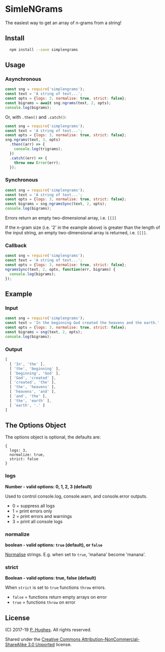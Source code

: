 # SimleNGrams

The easiest way to get an array of n-grams from a string!

## Install
```bash
  npm install --save simplengrams
```

## Usage

### Asynchronous
```javascript
const sng = require('simplengrams');
const text = 'A string of text...';
const opts = {logs: 3, normalise: true, strict: false};
const bigrams = await sng.ngrams(text, 2, opts);
console.log(bigrams);
```

Or, with `.then()` and `.catch()`:

```javascript
const sng = require('simplengrams');
const text = 'A string of text...';
const opts = {logs: 3, normalise: true, strict: false};
sng.ngrams(text, 3, opts)
  .then((arr) => {
    console.log(trigrams);
  })
  .catch((err) => {
    throw new Error(err);
  });

```

### Synchronous
```javascript
const sng = require('simplengrams');
const text = 'A string of text...';
const opts = {logs: 3, normalise: true, strict: false};
const bigrams = sng.ngramsSync(text, 2, opts);
console.log(bigrams);
```

Errors return an empty two-dimensional array, i.e. `[[]]`

If the n-gram size (i.e. '2' in the example above) is greater than the length of the input string, an empty two-dimensional array is returned, i.e. `[[]]`.

### Callback
```javascript
const sng = require('simplengrams');
const text = 'A string of text...';
const opts = {logs: 3, normalise: true, strict: false};
ngramsSync(text, 2, opts, function(err, bigrams) {
  console.log(bigrams);
});
```

## Example
### Input
```javascript
const sng = require('simplengrams');
const text = 'In the beginning God created the heavens and the earth.';
const opts = {logs: 3, normalise: true, strict: false};
const bigrams = sng(text, 2, opts);
console.log(bigrams);
```

### Output
```javascript
[
  [ 'In', 'the' ],
  [ 'the', 'beginning' ],
  [ 'beginning', 'God' ],
  [ 'God', 'created' ],
  [ 'created', 'the' ],
  [ 'the', 'heavens' ],
  [ 'heavens', 'and' ],
  [ 'and', 'the' ],
  [ 'the', 'earth' ],
  [ 'earth', '.' ]
]
```

## The Options Object
The options object is optional, the defaults are:
```
{
  logs: 3,
  normalize: true,
  strict: false
}
```

### logs
**Number - valid options: 0, 1, 2, 3 (default)**

Used to control console.log, console.warn, and console.error outputs.
* 0 = suppress all logs
* 1 = print errors only
* 2 = print errors and warnings
* 3 = print all console logs

### normalize
**boolean - valid options: `true` (default), or `false`**

[Normalise](https://developer.mozilla.org/en-US/docs/Web/JavaScript/Reference/Global_Objects/String/normalize) strings. E.g. when set to `true`, 'mañana' become 'manana'.

### strict
**Boolean - valid options: true, false (default)**

When `strict` is set to `true` functions `throw` errors.
* `false` = functions return empty arrays on error
* `true`  = functions `throw` on error

## License
(C) 2017-19 [P. Hughes](https://www.phugh.es). All rights reserved.

Shared under the [Creative Commons Attribution-NonCommercial-ShareAlike 3.0 Unported](http://creativecommons.org/licenses/by-nc-sa/3.0/) license.